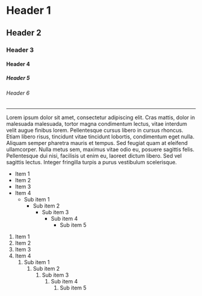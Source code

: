 # Header 1
## Header 2
### Header 3
#### Header 4
##### Header 5
###### Header 6

---

Lorem ipsum dolor sit amet, consectetur adipiscing elit. Cras mattis, dolor in malesuada malesuada, tortor magna condimentum lectus, vitae interdum velit augue finibus lorem. Pellentesque cursus libero in cursus rhoncus. Etiam libero risus, tincidunt vitae tincidunt lobortis, condimentum eget nulla. Aliquam semper pharetra mauris et tempus. Sed feugiat quam at eleifend ullamcorper. Nulla metus sem, maximus vitae odio eu, posuere sagittis felis. Pellentesque dui nisi, facilisis ut enim eu, laoreet dictum libero. Sed vel sagittis lectus. Integer fringilla turpis a purus vestibulum scelerisque.

- Item 1
- Item 2
- Item 3
- Item 4
    - Sub item 1
        - Sub item 2
            - Sub item 3
                - Sub item 4
                     - Sub item 5

1. Item 1
4. Item 2
3. Item 3
4. Item 4
    1. Sub item 1
        1. Sub item 2
            1. Sub item 3
                1. Sub item 4
                    1. Sub item 5
